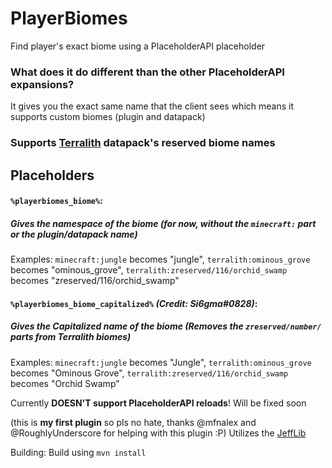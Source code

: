 # PlayerBiomes
Find player's exact biome using a PlaceholderAPI placeholder
### What does it do different than the other PlaceholderAPI expansions?
It gives you the exact same name that the client sees which means it supports custom biomes (plugin and datapack)

### Supports [Terralith](https://www.curseforge.com/minecraft/mc-mods/terralith) datapack's reserved biome names

## Placeholders
#### `%playerbiomes_biome%`: 
##### Gives the namespace of the biome *(for now, without the `minecraft:` part or the plugin/datapack name)*

Examples: `minecraft:jungle` becomes "jungle", `terralith:ominous_grove` becomes "ominous_grove", `terralith:zreserved/116/orchid_swamp` becomes "zreserved/116/orchid_swamp"

#### `%playerbiomes_biome_capitalized%` *(Credit: Si6gma#0828)*:
##### Gives the Capitalized name of the biome *(Removes the `zreserved/number/` parts from Terralith biomes)*

Examples: `minecraft:jungle` becomes "Jungle", `terralith:ominous_grove` becomes "Ominous Grove", `terralith:zreserved/116/orchid_swamp` becomes "Orchid Swamp"

Currently **DOESN'T support PlaceholderAPI reloads**! Will be fixed soon

(this is **my first plugin** so pls no hate, thanks @mfnalex and @RoughlyUnderscore for helping with this plugin :P)
Utilizes the [JeffLib](https://github.com/JEFF-Media-GbR/JeffLib)

Building:
Build using `mvn install`
